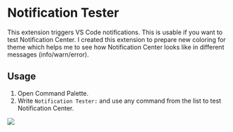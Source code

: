 # Notification Tester

This extension triggers VS Code notifications. This is usable if you want to test Notification Center. I created this extension to prepare new coloring for theme which helps me to see how Notification Center looks like in different messages (info/warn/error).

## Usage

1.  Open Command Palette.
2.  Write `Notification Tester:` and use any command from the list to test Notification Center.

![](https://raw.githubusercontent.com/svipben/vscode-notification-tester/master/images/notification-center.png)
